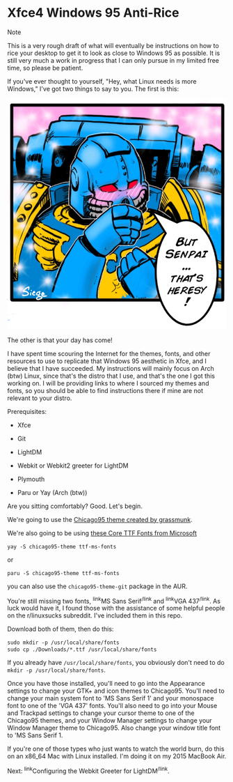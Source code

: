 # Xfce4 Windows 95 Anti-Rice
> [!NOTE]
> This is a very rough draft of what will eventually be instructions on how to rice your desktop to get it to look as close to Windows 95 as possible. It is still very much a work in progress that I can only pursue in my limited free time, so please be patient.

If you've ever thought to yourself, "Hey, what Linux needs is more Windows," I've got two things to say to you. The first is this:

![Image of a blushing Ultramarine Terminator Captain saying, "But Senpai... That's heresy!"](/assets/ultramarines-terminator-captain-v0-xxjdnj11avoc1.png)

The other is that your day has come!

I have spent time scouring the Internet for the themes, fonts, and other resources to use to replicate that Windows 95 aesthetic in Xfce, and I believe that I have succeeded. My instructions will mainly focus on Arch (btw) Linux, since that's the distro that I use, and that's the one I got this working on. I will be providing links to where I sourced my themes and fonts, so you should be able to find instructions there if mine are not relevant to your distro.

Prerequisites:
- Xfce
* Git
+ LightDM
- Webkit or Webkit2 greeter for LightDM
* Plymouth
+ Paru or Yay (Arch (btw))

Are you sitting comfortably? Good. Let's begin.

We're going to use the [Chicago95 theme created by grassmunk](https://github.com/grassmunk/Chicago95/tree/master).

We're also going to be using [these Core TTF Fonts from Microsoft](https://corefonts.sourceforge.net/)
```
yay -S chicago95-theme ttf-ms-fonts
```
or
```
paru -S chicago95-theme ttf-ms-fonts
```
you can also use the `chicago95-theme-git` package in the AUR.

You're still missing two fonts, <sup>link</sup>MS Sans Serif<sup>/link</sup> and <sup>link</sup>VGA 437<sup>/link</sup>. As luck would have it, I found those with the assistance of some helpful people on the r/linuxsucks subreddit. I've included them in this repo.

Download both of them, then do this:
```
sudo mkdir -p /usr/local/share/fonts
sudo cp ./Downloads/*.ttf /usr/local/share/fonts
```
If you already have `/usr/local/share/fonts`, you obviously don't need to do `mkdir -p /usr/local/share/fonts`.

Once you have those installed, you'll need to go into the Appearance settings to change your GTK+ and icon themes to Chicago95. You'll need to change your main system font to 'MS Sans Serif 1' and your monospace font to one of the 'VGA 437' fonts. You'll also need to go into your Mouse and Trackpad settings to change your cursor theme to one of the Chicago95 themes, and your Window Manager settings to change your Window Manager theme to Chicago95. Also change your window title font to 'MS Sans Serif 1.

If you're one of those types who just wants to watch the world burn, do this on an x86_64 Mac with Linux installed. I'm doing it on my 2015 MacBook Air.

Next: <sup>link</sup>Configuring the Webkit Greeter for LightDM<sup>/link</sup>.
